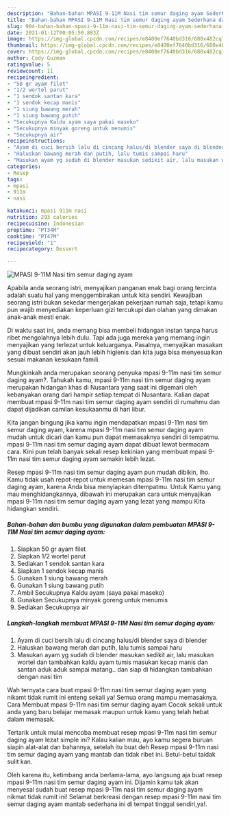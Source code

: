 ```yaml
---
description: "Bahan-bahan MPASI 9-11M Nasi tim semur daging ayam Sederhana dan Mudah Dibuat"
title: "Bahan-bahan MPASI 9-11M Nasi tim semur daging ayam Sederhana dan Mudah Dibuat"
slug: 904-bahan-bahan-mpasi-9-11m-nasi-tim-semur-daging-ayam-sederhana-dan-mudah-dibuat
date: 2021-01-12T00:05:50.883Z
image: https://img-global.cpcdn.com/recipes/e8400ef7640bd316/680x482cq70/mpasi-9-11m-nasi-tim-semur-daging-ayam-foto-resep-utama.jpg
thumbnail: https://img-global.cpcdn.com/recipes/e8400ef7640bd316/680x482cq70/mpasi-9-11m-nasi-tim-semur-daging-ayam-foto-resep-utama.jpg
cover: https://img-global.cpcdn.com/recipes/e8400ef7640bd316/680x482cq70/mpasi-9-11m-nasi-tim-semur-daging-ayam-foto-resep-utama.jpg
author: Cody Guzman
ratingvalue: 5
reviewcount: 11
recipeingredient:
- "50 gr ayam filet"
- "1/2 wortel parut"
- "1 sendok santan kara"
- "1 sendok kecap manis"
- "1 siung bawang merah"
- "1 siung bawang putih"
- "Secukupnya Kaldu ayam saya pakai maseko"
- "Secukupnya minyak goreng untuk menumis"
- "Secukupnya air"
recipeinstructions:
- "Ayam di cuci bersih lalu di cincang halus/di blender saya di blender"
- "Haluskan bawang merah dan putih, lalu tumis sampai haru"
- "Masukan ayam yg sudah di blender masukan sedikit air, lalu masukan wortel dan tambahkan kaldu ayam tumis masukan kecap manis dan santan aduk aduk sampai matang.. dan siap di hidangkan tambahkan dengan nasi tim"
categories:
- Resep
tags:
- mpasi
- 911m
- nasi

katakunci: mpasi 911m nasi 
nutrition: 293 calories
recipecuisine: Indonesian
preptime: "PT34M"
cooktime: "PT47M"
recipeyield: "1"
recipecategory: Dessert

---
```



![MPASI 9-11M Nasi tim semur daging ayam](https://img-global.cpcdn.com/recipes/e8400ef7640bd316/680x482cq70/mpasi-9-11m-nasi-tim-semur-daging-ayam-foto-resep-utama.jpg)

Apabila anda seorang istri, menyajikan panganan enak bagi orang tercinta adalah suatu hal yang menggembirakan untuk kita sendiri. Kewajiban seorang istri bukan sekedar mengerjakan pekerjaan rumah saja, tetapi kamu pun wajib menyediakan keperluan gizi tercukupi dan olahan yang dimakan anak-anak mesti enak.

Di waktu  saat ini, anda memang bisa membeli hidangan instan tanpa harus ribet mengolahnya lebih dulu. Tapi ada juga mereka yang memang ingin menyajikan yang terlezat untuk keluarganya. Pasalnya, menyajikan masakan yang dibuat sendiri akan jauh lebih higienis dan kita juga bisa menyesuaikan sesuai makanan kesukaan famili. 



Mungkinkah anda merupakan seorang penyuka mpasi 9-11m nasi tim semur daging ayam?. Tahukah kamu, mpasi 9-11m nasi tim semur daging ayam merupakan hidangan khas di Nusantara yang saat ini digemari oleh kebanyakan orang dari hampir setiap tempat di Nusantara. Kalian dapat membuat mpasi 9-11m nasi tim semur daging ayam sendiri di rumahmu dan dapat dijadikan camilan kesukaanmu di hari libur.

Kita jangan bingung jika kamu ingin mendapatkan mpasi 9-11m nasi tim semur daging ayam, karena mpasi 9-11m nasi tim semur daging ayam mudah untuk dicari dan kamu pun dapat memasaknya sendiri di tempatmu. mpasi 9-11m nasi tim semur daging ayam dapat dibuat lewat bermacam cara. Kini pun telah banyak sekali resep kekinian yang membuat mpasi 9-11m nasi tim semur daging ayam semakin lebih lezat.

Resep mpasi 9-11m nasi tim semur daging ayam pun mudah dibikin, lho. Kamu tidak usah repot-repot untuk memesan mpasi 9-11m nasi tim semur daging ayam, karena Anda bisa menyiapkan ditempatmu. Untuk Kamu yang mau menghidangkannya, dibawah ini merupakan cara untuk menyajikan mpasi 9-11m nasi tim semur daging ayam yang lezat yang mampu Kita hidangkan sendiri.

<!--inarticleads1-->

##### Bahan-bahan dan bumbu yang digunakan dalam pembuatan MPASI 9-11M Nasi tim semur daging ayam:

1. Siapkan 50 gr ayam filet
1. Siapkan 1/2 wortel parut
1. Sediakan 1 sendok santan kara
1. Siapkan 1 sendok kecap manis
1. Gunakan 1 siung bawang merah
1. Gunakan 1 siung bawang putih
1. Ambil Secukupnya Kaldu ayam (saya pakai maseko)
1. Gunakan Secukupnya minyak goreng untuk menumis
1. Sediakan Secukupnya air




<!--inarticleads2-->

##### Langkah-langkah membuat MPASI 9-11M Nasi tim semur daging ayam:

1. Ayam di cuci bersih lalu di cincang halus/di blender saya di blender
1. Haluskan bawang merah dan putih, lalu tumis sampai haru
1. Masukan ayam yg sudah di blender masukan sedikit air, lalu masukan wortel dan tambahkan kaldu ayam tumis masukan kecap manis dan santan aduk aduk sampai matang.. dan siap di hidangkan tambahkan dengan nasi tim




Wah ternyata cara buat mpasi 9-11m nasi tim semur daging ayam yang nikamt tidak rumit ini enteng sekali ya! Semua orang mampu memasaknya. Cara Membuat mpasi 9-11m nasi tim semur daging ayam Cocok sekali untuk anda yang baru belajar memasak maupun untuk kamu yang telah hebat dalam memasak.

Tertarik untuk mulai mencoba membuat resep mpasi 9-11m nasi tim semur daging ayam lezat simple ini? Kalau kalian mau, ayo kamu segera buruan siapin alat-alat dan bahannya, setelah itu buat deh Resep mpasi 9-11m nasi tim semur daging ayam yang mantab dan tidak ribet ini. Betul-betul taidak sulit kan. 

Oleh karena itu, ketimbang anda berlama-lama, ayo langsung aja buat resep mpasi 9-11m nasi tim semur daging ayam ini. Dijamin kamu tak akan menyesal sudah buat resep mpasi 9-11m nasi tim semur daging ayam nikmat tidak rumit ini! Selamat berkreasi dengan resep mpasi 9-11m nasi tim semur daging ayam mantab sederhana ini di tempat tinggal sendiri,ya!.

